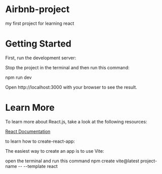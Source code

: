 # Airbnb-project
my first project for learning react
# Getting Started
First, run the development server:

Stop the project in the terminal and then run this command:

npm run dev

Open http://localhost:3000 with your browser to see the result.

# Learn More
To learn more about React.js, take a look at the following resources:

[React Documentation](https://react.dev/) 

to learn how to create-react-app:

The easiest way to create an app is to use Vite: 

open the terminal and run this command npm create vite@latest project-name -- --template react
